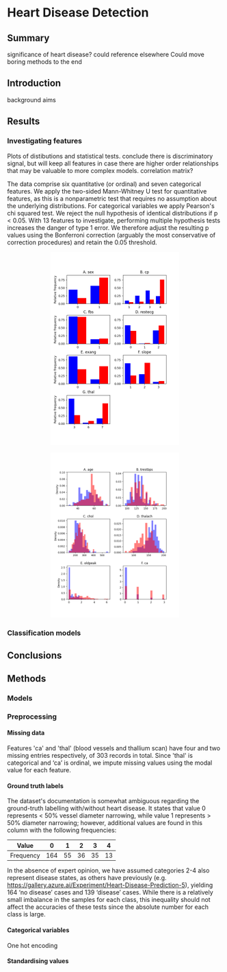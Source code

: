 # Heart Disease Detection

## Summary

significance of heart disease? could reference elsewhere
Could move boring methods to the end

## Introduction
background
aims

## Results
### Investigating features
Plots of distibutions and statistical tests. conclude there is discriminatory signal, but will keep all features in case there are higher order relationships that may be valuable to more complex models.
correlation matrix?

The data comprise six quantitative (or ordinal) and seven categorical features. We apply the two-sided Mann-Whitney U test for quantitative features, as this is a nonparametric test that requires no assumption about the underlying distributions. For categorical variables we apply Pearson's chi squared test. We reject the null hypothesis of identical distributions if p < 0.05. With 13 features to investigate, performing multiple hypothesis tests increases the danger of type 1 error. We therefore adjust the resulting p values using the Bonferroni correction (arguably the most conservative of correction procedures) and retain the 0.05 threshold.

<p align="center">
<img src="/docs/categoricals_plot.png" alt="Continuous variable distributions" width="300"/>
</p>

<p align="center">
<img src="/docs/quantitatives_plot.png" alt="Continuous variable distributions" width="300"/>
</p>

### Classification models

## Conclusions

## Methods

### Models


### Preprocessing

#### Missing data
Features 'ca' and 'thal' (blood vessels and thallium scan) have four and two missing entries respectively, of 303 records in total. Since 'thal' is categorical and ‘ca’ is ordinal, we impute missing values using the modal value for each feature.

#### Ground truth labels
The dataset's documentation is somewhat ambiguous regarding the ground-truth labelling with/without heart disease. It states that value 0 represents < 50% vessel diameter narrowing, while value 1 represents > 50% diameter narrowing; however, additional values are found in this column with the following frequencies:

| Value     | 0   | 1  | 2  | 3  | 4  |
|-----------|-----|----|----|----|----|
| Frequency | 164 | 55 | 36 | 35 | 13 |

In the absence of expert opinion, we have assumed categories 2-4 also represent disease states, as others have previously (e.g. https://gallery.azure.ai/Experiment/Heart-Disease-Prediction-5), yielding 164 ‘no disease’ cases and 139 ‘disease’ cases. While there is a relatively small imbalance in the samples for each class, this inequality should not affect the accuracies of these tests since the absolute number for each class is large.

#### Categorical variables
One hot encoding

#### Standardising values



